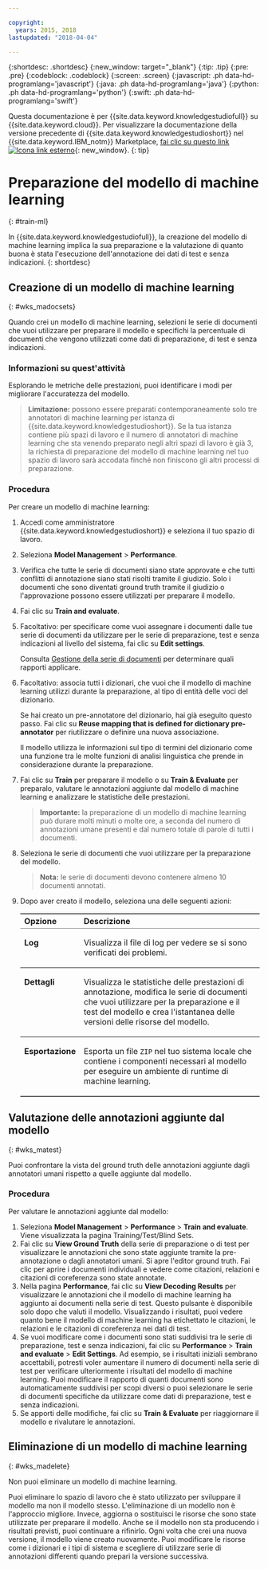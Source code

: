 ```yaml
---

copyright:
  years: 2015, 2018
lastupdated: "2018-04-04"

---
```


{:shortdesc: .shortdesc}
{:new_window: target="_blank"}
{:tip: .tip}
{:pre: .pre}
{:codeblock: .codeblock}
{:screen: .screen}
{:javascript: .ph data-hd-programlang='javascript'}
{:java: .ph data-hd-programlang='java'}
{:python: .ph data-hd-programlang='python'}
{:swift: .ph data-hd-programlang='swift'}

Questa documentazione è per {{site.data.keyword.knowledgestudiofull}} su {{site.data.keyword.cloud}}. Per visualizzare la documentazione della versione precedente di {{site.data.keyword.knowledgestudioshort}} nel {{site.data.keyword.IBM_notm}} Marketplace, [fai clic su questo link ![Icona link esterno](../../icons/launch-glyph.svg "Icona link esterno")](https://console.bluemix.net/docs/services/knowledge-studio/train-ml.html){: new_window}.
{: tip}

# Preparazione del modello di machine learning 
{: #train-ml}

In {{site.data.keyword.knowledgestudiofull}}, la creazione del modello di machine learning implica la sua preparazione e la valutazione di quanto buona è stata l'esecuzione dell'annotazione dei dati di test e senza indicazioni.
{: shortdesc}

## Creazione di un modello di machine learning
{: #wks_madocsets}

Quando crei un modello di machine learning, selezioni le serie di documenti che vuoi utilizzare per preparare il modello e specifichi la percentuale di documenti che vengono utilizzati come dati di preparazione, di test e senza indicazioni.

### Informazioni su quest'attività

Esplorando le metriche delle prestazioni, puoi identificare i modi per migliorare l'accuratezza del modello.

> **Limitazione:** possono essere preparati contemporaneamente solo tre annotatori di machine learning per istanza di {{site.data.keyword.knowledgestudioshort}}. Se la tua istanza contiene più spazi di lavoro e il numero di annotatori di machine learning che sta venendo preparato negli altri spazi di lavoro è già 3, la richiesta di preparazione del modello di machine learning nel tuo spazio di lavoro sarà accodata finché non finiscono gli altri processi di preparazione.

### Procedura

Per creare un modello di machine learning: 

1. Accedi come amministratore {{site.data.keyword.knowledgestudioshort}} e seleziona il tuo spazio di lavoro.
1. Seleziona **Model Management** > **Performance**.
1. Verifica che tutte le serie di documenti siano state approvate e che tutti conflitti di annotazione siano stati risolti tramite il giudizio. Solo i documenti che sono diventati ground truth tramite il giudizio o l'approvazione possono essere utilizzati per preparare il modello.
1. Fai clic su **Train and evaluate**.
1. Facoltativo: per specificare come vuoi assegnare i documenti dalle tue serie di documenti da utilizzare per le serie di preparazione, test e senza indicazioni al livello del sistema, fai clic su **Edit settings**.

    Consulta [Gestione della serie di documenti](/docs/services/watson-knowledge-studio/improve-ml.html#wks_mamanagedata) per determinare quali rapporti applicare.

1. Facoltativo: associa tutti i dizionari, che vuoi che il modello di machine learning utilizzi durante la preparazione, al tipo di entità delle voci del dizionario.

    Se hai creato un pre-annotatore del dizionario, hai già eseguito questo passo. Fai clic su **Reuse mapping that is defined for dictionary pre-annotator** per riutilizzare o definire una nuova associazione.

    Il modello utilizza le informazioni sul tipo di termini del dizionario come una funzione tra le molte funzioni di analisi linguistica che prende in considerazione durante la preparazione.

1. Fai clic su **Train** per preparare il modello o su **Train & Evaluate** per preparalo, valutare le annotazioni aggiunte dal modello di machine learning e analizzare le statistiche delle prestazioni.

    > **Importante:** la preparazione di un modello di machine learning può durare molti minuti o molte ore, a seconda del numero di annotazioni umane presenti e dal numero totale di parole di tutti i documenti.

1. Seleziona le serie di documenti che vuoi utilizzare per la preparazione del modello.

    > **Nota:** le serie di documenti devono contenere almeno 10 documenti annotati.

1. Dopo aver creato il modello, seleziona una delle seguenti azioni:

    <table border="1" frame="hsides" rules="rows" cellpadding="4" cellspacing="0" summary="Ogni riga in questa tabella descrive una opzione per una scelta." class="simpletable choicetable choicetableborder">
      <thead><tr><th id="d33883e137-option" valign="bottom" align="left" class="ncol thleft thbot">Opzione</th>
          <th id="d33883e137-desc" valign="bottom" align="left" class="ncol thleft thbot">Descrizione</th></tr></thead>
      <tbody><tr class="strow chrow"><td valign="top" headers="d33883e137-option" id="d33883e139" class="stentry choption ncol"><p class="p wrapper"><strong>Log</strong></p></td>
          <td valign="top" headers="d33883e137-desc d33883e139" class="stentry chdesc ncol"><p class="p wrapper">Visualizza il file di log per vedere se si sono verificati dei problemi.</p></td>
        </tr>
        <tr class="strow chrow"><td valign="top" headers="d33883e137-option" id="d33883e144" class="stentry choption ncol"><p class="p wrapper"><strong>Dettagli</strong></p></td>
          <td valign="top" headers="d33883e137-desc d33883e144" class="stentry chdesc ncol"><p class="p wrapper">Visualizza le statistiche delle prestazioni di annotazione, modifica le serie di documenti che vuoi utilizzare
              per la preparazione e il test del modello e crea l'istantanea delle versioni delle risorse
              del modello.</p></td>
        </tr>
        <tr class="strow chrow"><td valign="top" headers="d33883e137-option" id="d33883e149" class="stentry choption ncol"><p class="p wrapper"><strong>Esportazione</strong></p></td>
          <td valign="top" headers="d33883e137-desc d33883e149" class="stentry chdesc ncol"><p class="p wrapper">Esporta un file <code>ZIP</code> nel tuo sistema locale che contiene i componenti
              necessari al modello per eseguire un ambiente di runtime di machine learning.</p></td>
        </tr>
      </tbody>
    </table>

## Valutazione delle annotazioni aggiunte dal modello 
{: #wks_matest}

Puoi confrontare la vista del ground truth delle annotazioni aggiunte dagli annotatori umani rispetto a quelle aggiunte dal modello.

### Procedura

Per valutare le annotazioni aggiunte dal modello:

1. Seleziona **Model Management** > **Performance** > **Train and evaluate**. Viene visualizzata la pagina Training/Test/Blind Sets.
1. Fai clic su **View Ground Truth** della serie di preparazione o di test per visualizzare le annotazioni che sono state aggiunte tramite la pre-annotazione o dagli annotatori umani. Si apre l'editor ground truth. Fai clic per aprire i documenti individuali e vedere come citazioni, relazioni e citazioni di coreferenza sono state annotate.
1. Nella pagina **Performance**, fai clic su **View Decoding Results** per visualizzare le annotazioni che il modello di machine learning ha aggiunto ai documenti nella serie di test. Questo pulsante è disponibile solo dopo che valuti il modello. Visualizzando i risultati, puoi vedere quanto bene il modello di machine learning ha etichettato le citazioni, le relazioni e le citazioni di coreferenza nei dati di test.
1. Se vuoi modificare come i documenti sono stati suddivisi tra le serie di preparazione, test e senza indicazioni, fai clic su **Performance** > **Train and evaluate** > **Edit Settings**. Ad esempio, se i risultati iniziali sembrano accettabili, potresti voler aumentare il numero di documenti nella serie di test per verificare ulteriormente i risultati del modello di machine learning. Puoi modificare il rapporto di quanti documenti sono automaticamente suddivisi per scopi diversi o puoi selezionare le serie di documenti specifiche da utilizzare come dati di preparazione, test e senza indicazioni.
1. Se apporti delle modifiche, fai clic su **Train & Evaluate** per riaggiornare il modello e rivalutare le annotazioni.

## Eliminazione di un modello di machine learning 
{: #wks_madelete}

Non puoi eliminare un modello di machine learning.

Puoi eliminare lo spazio di lavoro che è stato utilizzato per sviluppare il modello ma non il modello stesso. L'eliminazione di un modello non è l'approccio migliore. Invece, aggiorna o sostituisci le risorse che sono state utilizzate per preparare il modello. Anche se il modello non sta producendo i risultati previsti, puoi continuare a rifinirlo. Ogni volta che crei una nuova versione, il modello viene creato nuovamente. Puoi modificare le risorse come i dizionari e i tipi di sistema e scegliere di utilizzare serie di annotazioni differenti quando prepari la versione successiva.

